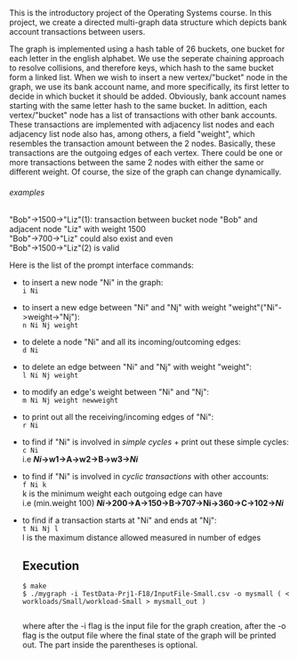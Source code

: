 
This is the introductory project of the Operating Systems course. In this project, we create a directed multi-graph data 
structure which depicts bank account transactions between users.

The graph is implemented using a hash table of 26 buckets, one bucket for each letter in the english alphabet. We use the 
seperate chaining approach to resolve collisions, and therefore keys, which hash to the same bucket form a linked list. When 
we wish to insert a new vertex/"bucket" node in the graph, we use its bank account name, and more specifically, its first
letter to decide in which bucket it should be added. Obviously, bank account names starting with the same letter hash to the 
same bucket. In adittion, each vertex/"bucket" node has a list of transactions with other bank accounts. These transactions 
are implemented with adjacency list nodes and each adjacency list node also has, among others, a field "weight", which 
resembles the transaction amount between the 2 nodes. Basically, these transactions are the outgoing edges of each vertex. 
There could be one or more transactions between the same 2 nodes with either the same or different weight. Of course, the
size of the graph can change dynamically.  

###### examples
"Bob"->1500->"Liz"(1): transaction between bucket node "Bob" and adjacent node "Liz" with weight 1500  
"Bob"->700->"Liz" could also exist and even  
"Bob"->1500->"Liz"(2) is valid  

Here is the list of the prompt interface commands:

- to insert a new node "Ni" in the graph:  
  `i Ni`

- to insert a new edge between "Ni" and "Nj" with weight "weight"("Ni"->weight->"Nj"):  
  `n Ni Nj weight`

- to delete a node "Ni" and all its incoming/outcoming edges:  
  `d Ni`

- to delete an edge between "Ni" and "Nj" with weight "weight":  
  `l Ni Nj weight`

- to modify an edge's weight between "Ni" and "Nj":  
  `m Ni Nj weight newweight`

- to print out all the receiving/incoming edges of "Ni":  
  `r Ni`

- to find if "Ni" is involved in *simple cycles* + print out these simple cycles:  
  `c Ni`  
   i.e   **_Ni_->w1->A->w2->B->w3->_Ni_**

- to find if "Ni" is involved in *cyclic transactions* with other accounts:  
  `f Ni k`  
  k is the minimum weight each outgoing edge can have  
  i.e   (min.weight 100)  **_Ni_->200->A->150->B->707->Ni->360->C->102->_Ni_**
  
- to find if a transaction starts at "Ni" and ends at "Nj":  
  `t Ni Nj l`  
  l is the maximum distance allowed measured in number of edges
  
  ## Execution  
  ```
  $ make
  $ ./mygraph -i TestData-Prj1-F18/InputFile-Small.csv -o mysmall ( < workloads/Small/workload-Small > mysmall_out )
 
  ```
  where after the -i flag is the input file for the graph creation, after the -o flag is the output file where the final 
  state of the graph will be printed out. The part inside the parentheses is optional. 
